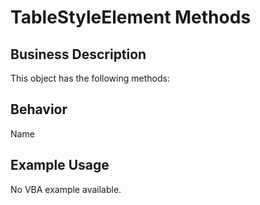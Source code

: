 # TableStyleElement Methods

## Business Description
This object has the following methods:

## Behavior
Name

## Example Usage
No VBA example available.